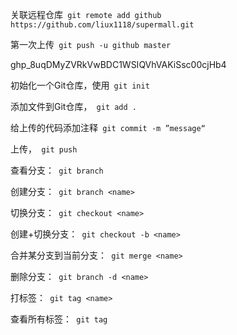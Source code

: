 

关联远程仓库` git remote add github https://github.com/liux1118/supermall.git`

第一次上传` git push -u github master`

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

初始化一个Git仓库，使用` git init`

添加文件到Git仓库，` git add .`

给上传的代码添加注释` git commit -m ”message“`

上传，` git push`



查看分支：` git branch`

创建分支：` git branch <name>`

切换分支：` git checkout <name>`

创建+切换分支：` git checkout -b <name>`

合并某分支到当前分支：` git merge <name>`

删除分支：` git branch -d <name>`

打标签：` git tag <name>`

查看所有标签：` git tag`